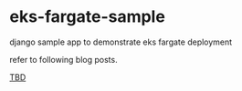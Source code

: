 # eks-fargate-sample
django sample app to demonstrate eks fargate deployment

refer to following blog posts.

[TBD](https://blog.kokospapa.com)
